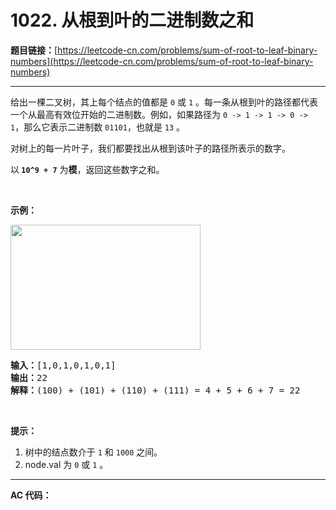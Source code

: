 # 1022. 从根到叶的二进制数之和

**题目链接：**[https://leetcode-cn.com/problems/sum-of-root-to-leaf-binary-numbers](https://leetcode-cn.com/problems/sum-of-root-to-leaf-binary-numbers)

---

<div class="content__1Y2H">
 <div class="notranslate">
  <p>给出一棵二叉树，其上每个结点的值都是&nbsp;<code>0</code>&nbsp;或&nbsp;<code>1</code>&nbsp;。每一条从根到叶的路径都代表一个从最高有效位开始的二进制数。例如，如果路径为&nbsp;<code>0 -&gt; 1 -&gt; 1 -&gt; 0 -&gt; 1</code>，那么它表示二进制数&nbsp;<code>01101</code>，也就是&nbsp;<code>13</code>&nbsp;。</p> 
  <p>对树上的每一片叶子，我们都要找出从根到该叶子的路径所表示的数字。</p> 
  <p>以<strong>&nbsp;<code>10^9 + 7</code></strong>&nbsp;为<strong>模</strong>，返回这些数字之和。</p> 
  <p>&nbsp;</p> 
  <p><strong>示例：</strong></p> 
  <p><img style="height: 200px; width: 304px;" src="../aliyun-lc-upload/uploads/2019/04/05/sum-of-root-to-leaf-binary-numbers.png" alt=""></p> 
  <pre class="language-text"><strong>输入：</strong>[1,0,1,0,1,0,1]
<strong>输出：</strong>22
<strong>解释：</strong>(100) + (101) + (110) + (111) = 4 + 5 + 6 + 7 = 22
</pre> 
  <p>&nbsp;</p> 
  <p><strong>提示：</strong></p> 
  <ol> 
   <li>树中的结点数介于 <code>1</code> 和 <code>1000</code> 之间。</li> 
   <li>node.val 为&nbsp;<code>0</code> 或&nbsp;<code>1</code>&nbsp;。</li> 
  </ol> 
 </div>
</div>

---

**AC 代码：**

```java

```